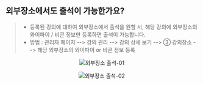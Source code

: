 ## 외부장소에서도 출석이 가능한가요?

> * 등록된 강의에 대하여 외부장소에서 출석을 원할 시, 해당 강의에 외부장소의 와이파이 / 비콘 정보만 등록하면 출석이 가능합니다.
> * 방법 : 관리자 페이지 --> 강의 관리 --> 강의 상세 보기 --> ③ 강의장소 --> 해당 외부장소의 와이파이 or 비콘 정보 등록

<p align = "center">
<img alt="외부장소 출석-01" src="https://github.com/user-attachments/assets/41a90be0-fcdf-4eb4-913b-2ec9f1b4b41b">
<p/>

<p align = "center">
<img alt="외부장소 출석-02" src="https://github.com/user-attachments/assets/bbf9c885-3861-43b8-9f77-1c437e35dbcc">
<p/>
  
